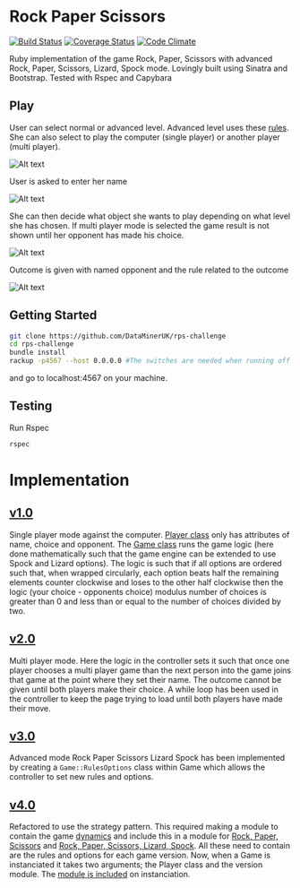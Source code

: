 # Rock Paper Scissors

[![Build Status](https://travis-ci.org/DataMinerUK/rps-challenge.svg?branch=master)](https://travis-ci.org/DataMinerUK/rps-challenge)  [![Coverage Status](https://coveralls.io/repos/DataMinerUK/rps-challenge/badge.svg?branch=master&service=github)](https://coveralls.io/github/DataMinerUK/rps-challenge?branch=master) [![Code Climate](https://codeclimate.com/github/DataMinerUK/rps-challenge/badges/gpa.svg)](https://codeclimate.com/github/DataMinerUK/rps-challenge)

Ruby implementation of the game Rock, Paper, Scissors with advanced Rock, Paper, Scissors, Lizard, Spock mode. Lovingly built using Sinatra and Bootstrap. Tested with Rspec and Capybara

## Play

User can select normal or advanced level. Advanced level uses these [rules](http://en.wikipedia.org/wiki/Rock-paper-scissors-lizard-Spock). She can also select to play the computer (single player) or another player (multi player).

![Alt text][RPS-index]

User is asked to enter her name

![Alt text][RPS-name]

She can then decide what object she wants to play depending on what level she has chosen. If multi player mode is selected the game result is not shown until her opponent has made his choice.

![Alt text][RPS-choice]

Outcome is given with named opponent and the rule related to the outcome

![Alt text][RPS-outcome]

## Getting Started

```sh
git clone https://github.com/DataMinerUK/rps-challenge
cd rps-challenge
bundle install
rackup -p4567 --host 0.0.0.0 #The switches are needed when running off a VM
```
and go to localhost:4567 on your machine.

## Testing

Run Rspec

```sh
rspec
```

# Implementation

[v1.0](https://github.com/DataMinerUK/rps-challenge/releases/tag/v1.0)
------

Single player mode against the computer. [Player class](https://github.com/DataMinerUK/rps-challenge/blob/master/lib/player.rb) only has attributes of name, choice and opponent. The [Game class](https://github.com/DataMinerUK/rps-challenge/blob/master/lib/game.rb) runs the game logic (here done mathematically such that the game engine can be extended to use Spock and Lizard options). The logic is such that if all options are ordered such that, when wrapped circularly, each option beats half the remaining elements counter clockwise and loses to the other half clockwise then the logic (your choice - opponents choice) modulus number of choices is greater than 0 and less than or equal to the number of choices divided by two.

[v2.0](https://github.com/DataMinerUK/rps-challenge/releases/tag/v2.0)
------

Multi player mode. Here the logic in the controller sets it such that once one player chooses a multi player game than the next person into the game joins that game at the point where they set their name. The outcome cannot be given until both players make their choice. A while loop has been used in the controller to keep the page trying to load until both players have made their move.

[v3.0](https://github.com/DataMinerUK/rps-challenge/releases/tag/v3.0)
------

Advanced mode Rock Paper Scissors Lizard Spock has been implemented by creating a `Game::RulesOptions` class within Game which allows the controller to set new rules and options.

[v4.0](https://github.com/DataMinerUK/rps-challenge/releases/tag/v4.0)
-----

Refactored to use the strategy pattern. This required making a module to contain the game [dynamics](https://github.com/DataMinerUK/rps-challenge/blob/master/lib/dynamics.rb) and include this in a module for [Rock, Paper, Scissors](https://github.com/DataMinerUK/rps-challenge/blob/master/lib/rps.rb) and [Rock, Paper, Scissors, Lizard, Spock](https://github.com/DataMinerUK/rps-challenge/blob/master/lib/rpls.rb). All these need to contain are the rules and options for each game version. Now, when a Game is instanciated it takes two arguments; the Player class and the version module. The [module is included](https://github.com/DataMinerUK/rps-challenge/blob/master/lib/game.rb#L12) on instanciation.

[RPS-index]: http://i569.photobucket.com/albums/ss131/nicola_hughes1/Screen%20Shot%202015-09-06%20at%206.50.00%20PM_zpsatb43n0r.png
[RPS-name]: http://i569.photobucket.com/albums/ss131/nicola_hughes1/Screen%20Shot%202015-09-06%20at%208.48.58%20PM_zpsx0rr2gje.png
[RPS-choice]: http://i569.photobucket.com/albums/ss131/nicola_hughes1/Screen%20Shot%202015-09-06%20at%209.10.17%20PM_zpsyngqxlth.png
[RPS-outcome]: http://i569.photobucket.com/albums/ss131/nicola_hughes1/Screen%20Shot%202015-09-06%20at%209.10.35%20PM_zps23n5schb.png

